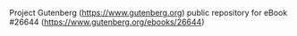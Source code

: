 Project Gutenberg (https://www.gutenberg.org) public repository for eBook #26644 (https://www.gutenberg.org/ebooks/26644)
